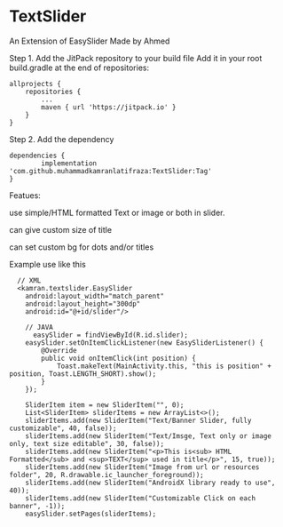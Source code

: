 # TextSlider
An Extension of EasySlider Made by Ahmed

Step 1. Add the JitPack repository to your build file
Add it in your root build.gradle at the end of repositories:

	allprojects {
		repositories {
			...
			maven { url 'https://jitpack.io' }
		}
	}

Step 2. Add the dependency

	dependencies {
	        implementation 'com.github.muhammadkamranlatifraza:TextSlider:Tag'
	}
  
  Featues:
  
  use simple/HTML formatted Text or image or both in slider.
  
  can give custom size of title
  
  can set custom bg for dots and/or titles
  
  
  Example use like this
  
      // XML
      <kamran.textslider.EasySlider
        android:layout_width="match_parent"
        android:layout_height="300dp"
        android:id="@+id/slider"/>
        
        // JAVA
          easySlider = findViewById(R.id.slider);
        easySlider.setOnItemClickListener(new EasySliderListener() {
            @Override
            public void onItemClick(int position) {
                Toast.makeText(MainActivity.this, "this is position" + position, Toast.LENGTH_SHORT).show();
            }
        });

        SliderItem item = new SliderItem("", 0);
        List<SliderItem> sliderItems = new ArrayList<>();
        sliderItems.add(new SliderItem("Text/Banner Slider, fully customizable", 40, false));
        sliderItems.add(new SliderItem("Text/Imsge, Text only or image only, text size editable", 30, false));
        sliderItems.add(new SliderItem("<p>This is<sub> HTML Formatted</sub> and <sup>TEXT</sup> used in title</p>", 15, true));
        sliderItems.add(new SliderItem("Image from url or resources folder", 20, R.drawable.ic_launcher_foreground));
        sliderItems.add(new SliderItem("AndroidX library ready to use", 40));
        sliderItems.add(new SliderItem("Customizable Click on each banner", -1));
        easySlider.setPages(sliderItems);

